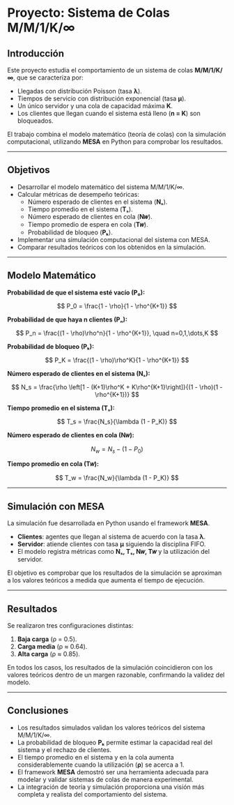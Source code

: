 # Proyecto: Sistema de Colas M/M/1/K/∞

## Introducción  
Este proyecto estudia el comportamiento de un sistema de colas **M/M/1/K/∞**, que se caracteriza por:  
- Llegadas con distribución Poisson (tasa **λ**).  
- Tiempos de servicio con distribución exponencial (tasa **μ**).  
- Un único servidor y una cola de capacidad máxima **K**.  
- Los clientes que llegan cuando el sistema está lleno (**n = K**) son bloqueados.  

El trabajo combina el modelo matemático (teoría de colas) con la simulación computacional, utilizando **MESA** en Python para comprobar los resultados.  

---

## Objetivos  
- Desarrollar el modelo matemático del sistema M/M/1/K/∞.  
- Calcular métricas de desempeño teóricas:  
  - Número esperado de clientes en el sistema (**Nₛ**).  
  - Tiempo promedio en el sistema (**Tₛ**).  
  - Número esperado de clientes en cola (**N𝑤**).  
  - Tiempo promedio de espera en cola (**T𝑤**).  
  - Probabilidad de bloqueo (**Pₖ**).  
- Implementar una simulación computacional del sistema con MESA.  
- Comparar resultados teóricos con los obtenidos en la simulación.  

---

## Modelo Matemático  

**Probabilidad de que el sistema esté vacío (P₀):**

$$
P_0 = \frac{1 - \rho}{1 - \rho^{K+1}}
$$

**Probabilidad de que haya n clientes (Pₙ):**

$$
P_n = \frac{(1 - \rho)\rho^n}{1 - \rho^{K+1}}, \quad n=0,1,\dots,K
$$

**Probabilidad de bloqueo (Pₖ):**

$$
P_K = \frac{(1 - \rho)\rho^K}{1 - \rho^{K+1}}
$$

**Número esperado de clientes en el sistema (Nₛ):**

$$
N_s = \frac{\rho \left[1 - (K+1)\rho^K + K\rho^{K+1}\right]}{(1 - \rho)(1 - \rho^{K+1})}
$$

**Tiempo promedio en el sistema (Tₛ):**

$$
T_s = \frac{N_s}{\lambda (1 - P_K)}
$$

**Número esperado de clientes en cola (N𝑤):**

$$
N_w = N_s - (1 - P_0)
$$

**Tiempo promedio en cola (T𝑤):**

$$
T_w = \frac{N_w}{\lambda (1 - P_K)}
$$

---

## Simulación con MESA  
La simulación fue desarrollada en Python usando el framework **MESA**.  

- **Clientes**: agentes que llegan al sistema de acuerdo con la tasa **λ**.  
- **Servidor**: atiende clientes con tasa **μ** siguiendo la disciplina FIFO.  
- El modelo registra métricas como **Nₛ, Tₛ, N𝑤, T𝑤** y la utilización del servidor.  

El objetivo es comprobar que los resultados de la simulación se aproximan a los valores teóricos a medida que aumenta el tiempo de ejecución.  

---

## Resultados  
Se realizaron tres configuraciones distintas:  
1. **Baja carga** (ρ = 0.5).  
2. **Carga media** (ρ ≈ 0.64).  
3. **Alta carga** (ρ ≈ 0.85).  

En todos los casos, los resultados de la simulación coincidieron con los valores teóricos dentro de un margen razonable, confirmando la validez del modelo.  

---

## Conclusiones  
- Los resultados simulados validan los valores teóricos del sistema M/M/1/K/∞.  
- La probabilidad de bloqueo **Pₖ** permite estimar la capacidad real del sistema y el rechazo de clientes.  
- El tiempo promedio en el sistema y en la cola aumenta considerablemente cuando la utilización (**ρ**) se acerca a 1.  
- El framework **MESA** demostró ser una herramienta adecuada para modelar y validar sistemas de colas de manera experimental.  
- La integración de teoría y simulación proporciona una visión más completa y realista del comportamiento del sistema.  
